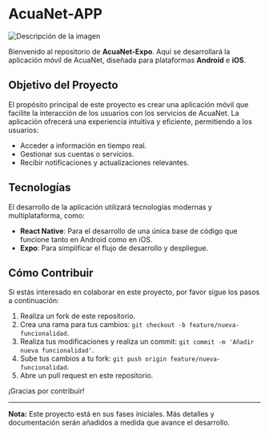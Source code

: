 # AcuaNet-APP
![Descripción de la imagen](https://i.imgur.com/5lZm1Hj.png)


Bienvenido al repositorio de **AcuaNet-Expo**. Aquí se desarrollará la aplicación móvil de AcuaNet, diseñada para plataformas **Android** e **iOS**.

## Objetivo del Proyecto

El propósito principal de este proyecto es crear una aplicación móvil que facilite la interacción de los usuarios con los servicios de AcuaNet. La aplicación ofrecerá una experiencia intuitiva y eficiente, permitiendo a los usuarios:

- Acceder a información en tiempo real.
- Gestionar sus cuentas o servicios.
- Recibir notificaciones y actualizaciones relevantes.

## Tecnologías

El desarrollo de la aplicación utilizará tecnologías modernas y multiplataforma, como:

- **React Native**: Para el desarrollo de una única base de código que funcione tanto en Android como en iOS.
- **Expo**: Para simplificar el flujo de desarrollo y despliegue.

## Cómo Contribuir

Si estás interesado en colaborar en este proyecto, por favor sigue los pasos a continuación:

1. Realiza un fork de este repositorio.
2. Crea una rama para tus cambios: `git checkout -b feature/nueva-funcionalidad`.
3. Realiza tus modificaciones y realiza un commit: `git commit -m 'Añadir nueva funcionalidad'`.
4. Sube tus cambios a tu fork: `git push origin feature/nueva-funcionalidad`.
5. Abre un pull request en este repositorio.

¡Gracias por contribuir!

---

**Nota:** Este proyecto está en sus fases iniciales. Más detalles y documentación serán añadidos a medida que avance el desarrollo.
